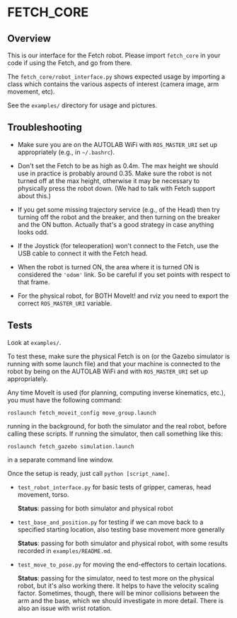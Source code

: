 # FETCH_CORE


## Overview

This is our interface for the Fetch robot. Please import `fetch_core` in your
code if using the Fetch, and go from there.

The `fetch_core/robot_interface.py` shows expected usage by importing a class
which contains the various aspects of interest (camera image, arm movement,
etc).

See the `examples/` directory for usage and pictures.


## Troubleshooting

- Make sure you are on the AUTOLAB WiFi with `ROS_MASTER_URI` set up
  appropriately (e.g., in `~/.bashrc`).

- Don't set the Fetch to be as high as 0.4m. The max height we should use in
  practice is probably around 0.35. Make sure the robot is not turned off at the
  max height, otherwise it may be necessary to physically press the robot down.
  (We had to talk with Fetch support about this.)

- If you get some missing trajectory service (e.g., of the Head) then try
  turning off the robot and the breaker, and then turning on the breaker and the
  ON button. Actually that's a good strategy in case anything looks odd.

- If the Joystick (for teleoperation) won't connect to the Fetch, use the USB
  cable to connect it with the Fetch head.

- When the robot is turned ON, the area where it is turned ON is considered the
  `'odom'` link. So be careful if you set points with respect to that frame.

- For the physical robot, for BOTH MoveIt! and rviz you need to export the
  correct `ROS_MASTER_URI` variable.

## Tests

Look at `examples/`.

To test these, make sure the physical Fetch is on (or the Gazebo simulator is
running with some launch file) and that your machine is connected to the robot
by being on the AUTOLAB WiFi and with `ROS_MASTER_URI` set up appropriately.

Any time MoveIt is used (for planning, computing inverse kinematics, etc.), you
must have the following command:

```
roslaunch fetch_moveit_config move_group.launch
```

running in the background, for both the simulator and the real robot, before
calling these scripts. If running the simulator, then call something like this:

```
roslaunch fetch_gazebo simulation.launch
```

in a separate command line window.

Once the setup is ready, just call `python [script_name]`.

- `test_robot_interface.py` for basic tests of gripper, cameras, head movement,
  torso.

  **Status**: passing for both simulator and physical robot

- `test_base_and_position.py` for testing if we can move back to a specified
  starting location, also testing base movement more generally

  **Status**: passing for both simulator and physical robot, with some results
  recorded in `examples/README.md`.

- `test_move_to_pose.py` for moving the end-effectors to certain locations.

  **Status**: passing for the simulator, need to test more on the physical
  robot, but it's also working there. It helps to have the velocity scaling
  factor. Sometimes, though, there will be minor collisions between the arm and
  the base, which we should investigate in more detail. There is also an issue
  with wrist rotation.
